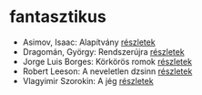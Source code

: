 # fantasztikus

- Asimov, Isaac: Alapítvány [részletek](_details/Asimov%2C%20Isaac.md#id_1186)
- Dragomán, György: Rendszerújra [részletek](_details/Dragom%C3%A1n%2C%20Gy%C3%B6rgy.md#id_1223)
- Jorge Luis Borges: Körkörös romok [részletek](_details/Jorge%20Luis%20Borges.md#id_1207)
- Robert Leeson: A neveletlen dzsinn [részletek](_details/Robert%20Leeson.md#id_1007)
- Vlagyimir Szorokin: A jég [részletek](_details/Vlagyimir%20Szorokin.md#id_839)
